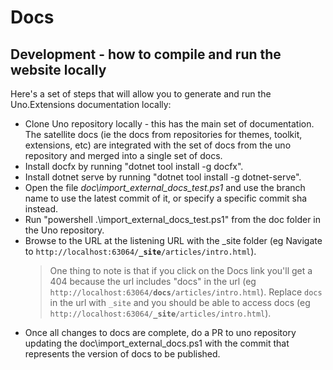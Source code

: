 ﻿# Docs

## Development - how to compile and run the website locally

Here's a set of steps that will allow you to generate and run the Uno.Extensions documentation locally:

- Clone Uno repository locally - this has the main set of documentation.
The satellite docs (ie the docs from repositories for themes, toolkit, extensions, etc) are integrated with the set of docs from the uno repository and merged into a single set of docs.
- Install docfx by running "dotnet tool install -g docfx".
- Install dotnet serve by running "dotnet tool install -g dotnet-serve".
- Open the file _doc\import_external_docs_test.ps1_ and use the branch name to use the latest commit of it, or specify a specific commit sha instead.
- Run "powershell .\import_external_docs_test.ps1" from the doc folder in the Uno repository.
- Browse to the URL at the listening URL with the _site folder (eg Navigate to `http://localhost:63064/`**`_site`**`/articles/intro.html`).
  > One thing to note is that if you click on the Docs link you'll get a 404 because the url includes "docs" in the url
  (eg `http://localhost:63064/`**`docs`**`/articles/intro.html`).
  Replace `docs` in the url with `_site` and you should be able to access docs (eg `http://localhost:63064/`**`_site`**`/articles/intro.html`</pre>).
- Once all changes to docs are complete, do a PR to uno repository updating the doc\import_external_docs.ps1 with the commit that represents the version of docs to be published.
